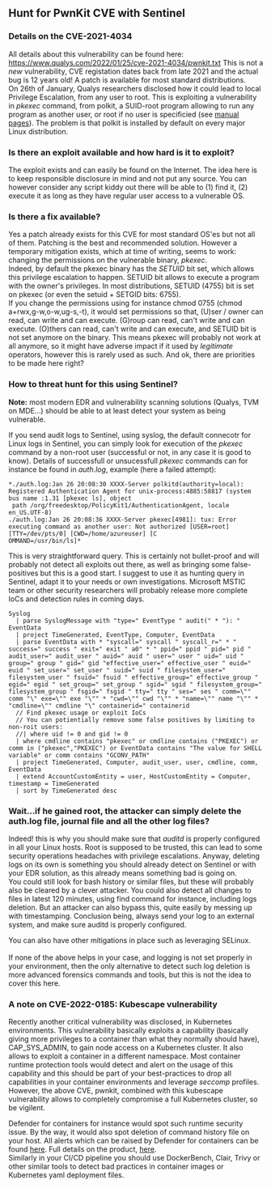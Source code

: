 ## Hunt for PwnKit CVE with Sentinel

### Details on the CVE-2021-4034

All details about this vulnerability can be found here: https://www.qualys.com/2022/01/25/cve-2021-4034/pwnkit.txt
This is not a *new* vulnerability, CVE registation dates back from late 2021 and the actual bug is 12 years old! A patch is available for most standard distributions. <br />
On 26th of January, Qualys researchers disclosed how it could lead to local Privilege Escalation, from any user to root. This is exploiting a vulnerability in *pkexec* command, from polkit, a SUID-root program allowing to run any program as another user, or root if no user is specificied (see [manual pages](https://linux.die.net/man/1/pkexec)).
The problem is that polkit is installed by default on every major Linux distribution.

### Is there an exploit available and how hard is it to exploit?

The exploit exists and can easily be found on the Internet. The idea here is to keep responsible disclosure in mind and not put any source. You can however consider any script kiddy out there will be able to (1) find it, (2) execute it as long as they have regular user access to a vulnerable OS.

### Is there a fix available?

Yes a patch already exists for this CVE for most standard OS'es but not all of them. Patching is the best and recommended solution.
However a temporary mitigation exists, which at time of writing, seems to work: changing the permissions on the vulnerable binary, *pkexec*.<br />
Indeed, by default the pkexec binary has the *SETUID* bit set, which allows this privilege escalation to happen. SETUID bit allows to execute a program with the owner's privileges.
In most distributions, SETUID (4755) bit is set on pkexec (or even the setuid + SETGID bits: 6755).<br />
If you change the permissions using for instance chmod 0755 (chmod a+rwx,g-w,o-w,ug-s,-t), it would set permissions so that, (U)ser / owner can read, can write and can execute. (G)roup can read, can't write and can execute. (O)thers can read, can't write and can execute, and SETUID bit is not set anymore on the binary. 
This means pkexec will probably not work at all anymore, so it might have adverse impact if it used by *legitimate* operators, however this is rarely used as such. And ok, there are priorities to be made here right?

### How to threat hunt for this using Sentinel?

**Note:** most modern EDR and vulnerability scanning solutions (Qualys, TVM on MDE...) should be able to at least detect your system as being vulnerable. 

If you send audit logs to Sentinel, using syslog, the default connecotr for Linux logs in Sentinel, you can simply look for execution of the *pkexec* command by a non-root user (successful or not, in any case it is good to know). 
Details of successfull or unsucessfull *pkexec* commands can for instance be found in *auth.log*, example (here a failed attempt):

```
*./auth.log:Jan 26 20:08:30 XXXX-Server polkitd(authority=local): Registered Authentication Agent for unix-process:4885:58817 (system bus name :1.31 [pkexec ls], object
 path /org/freedesktop/PolicyKit1/AuthenticationAgent, locale en_US.UTF-8)
./auth.log:Jan 26 20:08:36 XXXX-Server pkexec[4981]: tux: Error executing command as another user: Not authorized [USER=root] [TTY=/dev/pts/0] [CWD=/home/azureuser] [C
OMMAND=/usr/bin/ls]*
```

This is very straightforward query. This is certainly not bullet-proof and will probably not detect all exploits out there, as well as bringing some false-positives but this is a good start.
I suggest to use it as hunting query in Sentinel, adapt it to your needs or own investigations.
Microsoft MSTIC team or other security researchers will probably release more complete IoCs and detection rules in coming days.

```
Syslog
  | parse SyslogMessage with "type=" EventType " audit(" * "): " EventData
  | project TimeGenerated, EventType, Computer, EventData 
  | parse EventData with * "syscall=" syscall " syscall_r=" * " success=" success " exit=" exit " a0" * " ppid=" ppid " pid=" pid " audit_user=" audit_user " auid=" auid " user=" user " uid=" uid " group=" group " gid=" gid "effective_user=" effective_user " euid=" euid " set_user=" set_user " suid=" suid " filesystem_user=" filesystem_user " fsuid=" fsuid " effective_group=" effective_group " egid=" egid " set_group=" set_group " sgid=" sgid " filesystem_group=" filesystem_group " fsgid=" fsgid " tty=" tty " ses=" ses " comm=\"" comm "\" exe=\"" exe "\"" * "cwd=\"" cwd "\"" * "name=\"" name "\"" * "cmdline=\"" cmdline "\" containerid=" containerid
  // Find pkexec usage or exploit IoCs
  // You can potientially remove some false positives by limiting to non-roit users:
  //| where uid != 0 and gid != 0
  | where cmdline contains "pkexec" or cmdline contains ("PKEXEC") or comm in ("pkexec","PKEXEC") or EventData contains "The value for SHELL variable" or comm contains "GCONV_PATH"
  | project TimeGenerated, Computer, audit_user, user, cmdline, comm, EventData
  | extend AccountCustomEntity = user, HostCustomEntity = Computer, timestamp = TimeGenerated
  | sort by TimeGenerated desc
```

### Wait...if he gained root, the attacker can simply delete the auth.log file, journal file and all the other log files?

Indeed! this is why you should make sure that *auditd* is properly configured in all your Linux hosts. Root is supposed to be trusted, this can lead to some security operations headaches with privilege escalations. 
Anyway, deleting logs on its own is something you should already detect on Sentinel or with your EDR solution, as this already means something bad is going on. <br />
You could still look for bash history or similar files, but these will probably also be cleared by a clever attacker. 
You could also detect all changes to files in latest 120 minutes, using find command for instance, including logs deletion. 
But an attacker can also bypass this, quite easily by messing up with timestamping. 
Conclusion being, always send your log to an external system, and make sure auditd is properly configured.

You can also have other mitigations in place such as leveraging SELinux.
<br />
<br />
If none of the above helps in your case, and logging is not set properly in your environment, then the only alternative to detect such log deletion is more advanced forensics commands and tools, but this is not the idea to cover this here.

### A note on CVE-2022-0185: Kubescape vulnerability

Recently another critical vulnerability was disclosed, in Kubernetes environments. This vulnerability basically exploits a capability (basically giving more privileges to a container than what they normally should have), CAP_SYS_ADMIN, to gain node access on a Kubernetes cluster. It also allows to exploit a container in a different namespace. 
Most container runtime protection tools would detect and alert on the usage of this capability and this should be part of your best-practices to drop all capabilities in your container environments and leverage *seccomp* profiles.<br />
However, the above CVE, pwnkit, combined with this kubescape vulnerability allows to completely compromise a full Kubernetes cluster, so be vigilent. 

Defender for containers for instance would spot such runtime security issue. By the way, it would also spot deletion of command history file on your host.
All alerts which can be raised by Defender for containers can be found [here](https://docs.microsoft.com/en-us/azure/defender-for-cloud/alerts-reference#alerts-k8scluster). Full details on the product, [here](https://docs.microsoft.com/en-us/azure/defender-for-cloud/defender-for-containers-introduction?tabs=defender-for-container-arch-aks). <br />
Similarly in your CI/CD pipeline you should use DockerBench, Clair, Trivy or other similar tools to detect bad practices in container images or Kubernetes yaml deployment files. 



